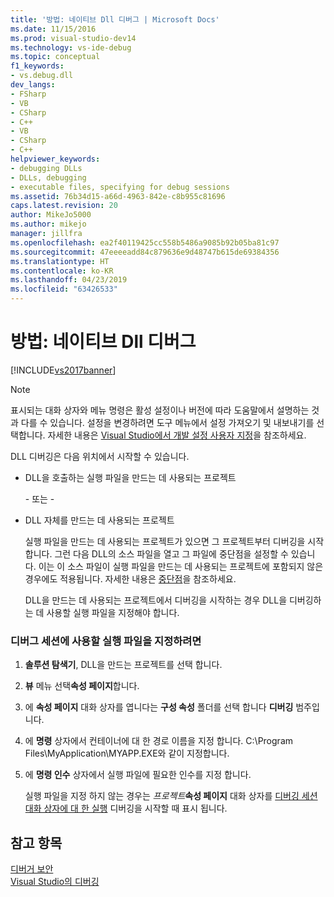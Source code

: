 ```yaml
---
title: '방법: 네이티브 Dll 디버그 | Microsoft Docs'
ms.date: 11/15/2016
ms.prod: visual-studio-dev14
ms.technology: vs-ide-debug
ms.topic: conceptual
f1_keywords:
- vs.debug.dll
dev_langs:
- FSharp
- VB
- CSharp
- C++
- VB
- CSharp
- C++
helpviewer_keywords:
- debugging DLLs
- DLLs, debugging
- executable files, specifying for debug sessions
ms.assetid: 76b34d15-a66d-4963-842e-c8b955c81696
caps.latest.revision: 20
author: MikeJo5000
ms.author: mikejo
manager: jillfra
ms.openlocfilehash: ea2f40119425cc558b5486a9085b92b05ba81c97
ms.sourcegitcommit: 47eeeeadd84c879636e9d48747b615de69384356
ms.translationtype: HT
ms.contentlocale: ko-KR
ms.lasthandoff: 04/23/2019
ms.locfileid: "63426533"
---
```

# <a name="how-to-debug-native-dlls"></a>방법: 네이티브 Dll 디버그
[!INCLUDE[vs2017banner](../includes/vs2017banner.md)]

> [!NOTE]
> 표시되는 대화 상자와 메뉴 명령은 활성 설정이나 버전에 따라 도움말에서 설명하는 것과 다를 수 있습니다. 설정을 변경하려면 도구 메뉴에서 설정 가져오기 및 내보내기를 선택합니다. 자세한 내용은 [Visual Studio에서 개발 설정 사용자 지정](http://msdn.microsoft.com/22c4debb-4e31-47a8-8f19-16f328d7dcd3)을 참조하세요.  
  
 DLL 디버깅은 다음 위치에서 시작할 수 있습니다.  
  
- DLL을 호출하는 실행 파일을 만드는 데 사용되는 프로젝트  
  
  \- 또는 -  
  
- DLL 자체를 만드는 데 사용되는 프로젝트  
  
  실행 파일을 만드는 데 사용되는 프로젝트가 있으면 그 프로젝트부터 디버깅을 시작합니다. 그런 다음 DLL의 소스 파일을 열고 그 파일에 중단점을 설정할 수 있습니다. 이는 이 소스 파일이 실행 파일을 만드는 데 사용되는 프로젝트에 포함되지 않은 경우에도 적용됩니다. 자세한 내용은 [중단점](http://msdn.microsoft.com/fe4eedc1-71aa-4928-962f-0912c334d583)을 참조하세요.  
  
  DLL을 만드는 데 사용되는 프로젝트에서 디버깅을 시작하는 경우 DLL을 디버깅하는 데 사용할 실행 파일을 지정해야 합니다.  
  
### <a name="to-specify-an-executable-for-the-debug-session"></a>디버그 세션에 사용할 실행 파일을 지정하려면  
  
1. **솔루션 탐색기**, DLL을 만드는 프로젝트를 선택 합니다.  
  
2. **뷰** 메뉴 선택**속성 페이지**합니다.  
  
3. 에 **속성 페이지** 대화 상자를 엽니다는 **구성 속성** 폴더를 선택 합니다 **디버깅** 범주입니다.  
  
4. 에 **명령** 상자에서 컨테이너에 대 한 경로 이름을 지정 합니다. C:\Program Files\MyApplication\MYAPP.EXE와 같이 지정합니다.  
  
5. 에 **명령 인수** 상자에서 실행 파일에 필요한 인수를 지정 합니다.  
  
   실행 파일을 지정 하지 않는 경우는 _프로젝트_**속성 페이지** 대화 상자를 [디버깅 세션 대화 상자에 대 한 실행](../debugger/executable-for-debugging-session-dialog-box.md) 디버깅을 시작할 때 표시 됩니다.  
  
## <a name="see-also"></a>참고 항목  
 [디버거 보안](../debugger/debugger-security.md)   
 [Visual Studio의 디버깅](../debugger/debugging-in-visual-studio.md)
